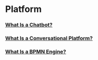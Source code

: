 # Platform

### [What Is a Chatbot?](/faq/getting_started/platform/platform.md#what-is-a-chatbot)

### [What Is a Conversational Platform?](/faq/getting_started/platform/platform.md#what-is-a-chatbot)

### [What Is a BPMN Engine?](/faq/getting_started/platform/platform.md#what-is-a-chatbot)

